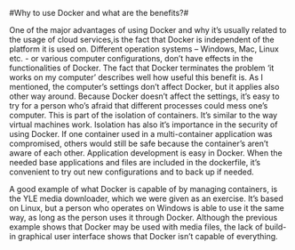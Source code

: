#Why to use Docker and what are the benefits?#

One of the major advantages of using Docker and why it’s usually related to the usage of cloud services,is the fact that
Docker is independent of the platform it is used on. Different operation systems – Windows, Mac, Linux etc. - or various
computer configurations, don’t have effects in the functionalities of Docker. The fact that Docker terminates the problem
‘it works on my computer’ describes well how useful this benefit is.
As I mentioned, the computer’s settings don’t affect Docker, but it applies also other way around. Because Docker doesn’t
affect the settings, it’s easy to try for a person who’s afraid that different processes could mess one’s computer. This
is part of the isolation of containers. It’s similar to the way virtual machines work. Isolation has also it’s importance
in the security of using Docker. If one container used in a multi-container application was compromised, others would still
be safe because the container’s aren’t aware of each other.
Application development is easy in Docker. When the needed base applications and files are included in the dockerfile, it’s
convenient to try out new configurations and to back up if needed.

A good example of what Docker is capable of by managing containers, is the YLE media downloader, which we were given as an
exercise. It’s based on Linux, but a person who operates on Windows is able to use it the same way, as long as the person
uses it through Docker. Although the previous example shows that Docker may be used with media files, the lack of build-in
graphical user interface shows that Docker isn’t capable of everything.
